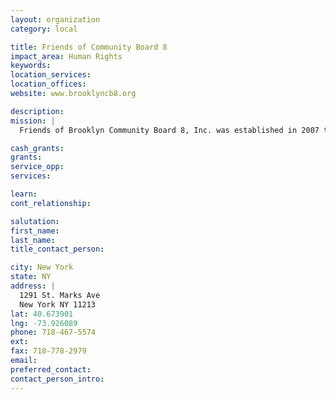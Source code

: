 ```yaml
---
layout: organization
category: local

title: Friends of Community Board 8
impact_area: Human Rights
keywords: 
location_services: 
location_offices: 
website: www.brooklyncb8.org

description: 
mission: |
  Friends of Brooklyn Community Board 8, Inc. was established in 2007 to support work of Brooklyn Community Board 8 and improve the quality of life in the district. Friends provides planning, advocacy, research and administrative resources to supplement the limited capacities and budget of the Community Board, thus enabling the Board to properly carry out its Charter mandated responsibilities of evaluating the needs of and advocating on behalf of its communities. Through the contributions of public and private resources, Friends of Community Board 8, Inc aims to drive the balanced growth of all the communities it serves.

cash_grants: 
grants: 
service_opp: 
services: 

learn: 
cont_relationship: 

salutation: 
first_name: 
last_name: 
title_contact_person: 

city: New York
state: NY
address: |
  1291 St. Marks Ave  
  New York NY 11213
lat: 40.673901
lng: -73.926089
phone: 718-467-5574
ext: 
fax: 718-778-2979
email: 
preferred_contact: 
contact_person_intro: 
---
```

